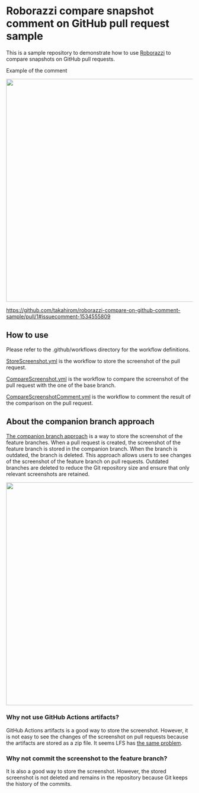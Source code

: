 # Roborazzi compare snapshot comment on GitHub pull request sample

This is a sample repository to demonstrate how to use [Roborazzi](https://github.com/takahirom/roborazzi) to compare snapshots on GitHub pull requests.

Example of the comment

<img src="https://user-images.githubusercontent.com/1386930/236480693-80483cde-53fe-4c04-ba1f-2352e14b5f15.png" width="600" />

https://github.com/takahirom/roborazzi-compare-on-github-comment-sample/pull/1#issuecomment-1534555809

## How to use

Please refer to the .github/workflows directory for the workflow definitions.

[StoreScreenshot.yml](.github%2Fworkflows%2FStoreScreenshot.yml) is the workflow to store the screenshot of the pull request.

[CompareScreenshot.yml](.github%2Fworkflows%2FCompareScreenshot.yml) is the workflow to compare the screenshot of the pull request with the one of the base branch.

[CompareScreenshotComment.yml](.github%2Fworkflows%2FCompareScreenshotComment.yml) is the workflow to comment the result of the comparison on the pull request.

## About the companion branch approach

[The companion branch approach](https://github.com/DroidKaigi/conference-app-2022/pull/616) is a way to store the screenshot of the feature branches.
When a pull request is created, the screenshot of the feature branch is stored in the companion branch.
When the branch is outdated, the branch is deleted.
This approach allows users to see changes of the screenshot of the feature branch on pull requests.
Outdated branches are deleted to reduce the Git repository size and ensure that only relevant screenshots are retained.

<img src="https://user-images.githubusercontent.com/1386930/236188326-ddd617ae-b216-476c-9d92-e36ad02a2670.png" width="600" />

### Why not use GitHub Actions artifacts?

GitHub Actions artifacts is a good way to store the screenshot.
However, it is not easy to see the changes of the screenshot on pull requests because the artifacts are stored as a zip file.
It seems LFS has [the same problem](https://github.com/git-lfs/git-lfs/issues/1342).

### Why not commit the screenshot to the feature branch?

It is also a good way to store the screenshot.
However, the stored screenshot is not deleted and remains in the repository because Git keeps the history of the commits.
